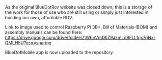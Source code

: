 As the original BlueDotRov website was closed down, this is a storage of the work for those of use who are still using or simply just interested in building our own, affordable ROV.

Link to image used to control Raspberry Pi 3B+, Bill of Materials (BOM) and assembly manuals can be found here:
https://drive.google.com/drive/folders/1W6nVmD0Z9azmLo9FLL1qx7qNx-QMLH5U?usp=sharing

BlueDotMobile app is now uploaded to the repository.

